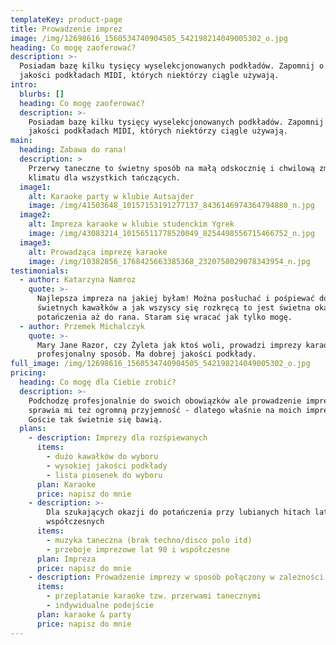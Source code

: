 ```yaml
---
templateKey: product-page
title: Prowadzenie imprez
image: /img/12698616_1560534740904505_542198214049005302_o.jpg
heading: Co mogę zaoferować?
description: >-
  Posiadam bazę kilku tysięcy wyselekcjonowanych podkładów. Zapomnij o słabej
  jakości podkładach MIDI, których niektórzy ciągle używają.
intro:
  blurbs: []
  heading: Co mogę zaoferować?
  description: >-
    Posiadam bazę kilku tysięcy wyselekcjonowanych podkładów. Zapomnij o słabej
    jakości podkładach MIDI, których niektórzy ciągle używają.
main:
  heading: Zabawa do rana!
  description: >
    Przerwy taneczne to świetny sposób na małą odskocznię i chwilową zmianę
    klimatu dla wszystkich tańczących.
  image1:
    alt: Karaoke party w klubie Autsajder
    image: /img/41503648_10157153191277137_8436146974364794880_n.jpg
  image2:
    alt: Impreza karaoke w klubie studenckim Ygrek
    image: /img/43083214_10156511778520049_8254498556715466752_n.jpg
  image3:
    alt: Prowadząca imprezę karaoke
    image: /img/10382856_1768425663385368_2320758029078343954_n.jpg
testimonials:
  - author: Katarzyna Namroz
    quote: >-
      Najlepsza impreza na jakiej byłam! Można posłuchać i pośpiewać do
      świetnych kawałków a jak wszyscy się rozkręcą to jest świetna okazja do
      potańczenia aż do rana. Staram się wracać jak tylko mogę.
  - author: Przemek Michalczyk
    quote: >-
      Mary Jane Razor, czy Żyleta jak ktoś woli, prowadzi imprezy karaoke w
      profesjonalny sposób. Ma dobrej jakości podkłady.
full_image: /img/12698616_1560534740904505_542198214049005302_o.jpg
pricing:
  heading: Co mogę dla Ciebie zrobić?
  description: >-
    Podchodzę profesjonalnie do swoich obowiązków ale prowadzenie imprez karaoke
    sprawia mi też ogromną przyjemność - dlatego właśnie na moich imprezach
    Goście tak świetnie się bawią.
  plans:
    - description: Imprezy dla rozśpiewanych
      items:
        - dużo kawałków do wyboru
        - wysokiej jakości podkłady
        - lista piosenek do wyboru
      plan: Karaoke
      price: napisz do mnie
    - description: >-
        Dla szukających okazji do potańczenia przy lubianych hitach lat 90 i
        współczesnych
      items:
        - muzyka taneczna (brak techno/disco polo itd)
        - przeboje imprezowe lat 90 i współczesne
      plan: Impreza
      price: napisz do mnie
    - description: Prowadzenie imprezy w sposób połączony w zależności od oczekiwań
      items:
        - przeplatanie karaoke tzw. przerwami tanecznymi
        - indywidualne podejście
      plan: karaoke & party
      price: napisz do mnie
---
```


